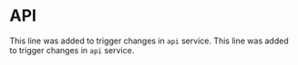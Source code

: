 # API

This line was added to trigger changes in `api` service.
This line was added to trigger changes in `api` service.